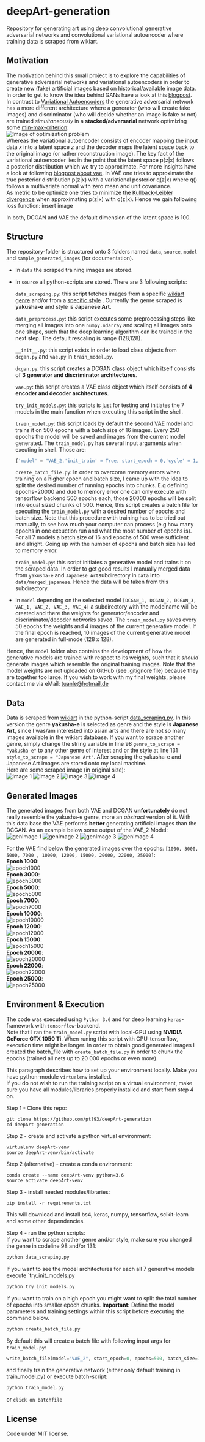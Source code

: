 # deepArt-generation
Repository for generating art using deep convolutional generative adversarial networks and convolutional variational autoencoder where training data is scraped from wikiart.

## Motivation
The motivation behind this small project is to explore the capabilities of generative adversarial networks and variational autoencoders in order to create new (fake) artificial images based on historical/available image data. In order to get to know the idea behind GANs have a look at this [blogpost](https://www.analyticsvidhya.com/blog/2017/06/introductory-generative-adversarial-networks-gans/).  
In contrast to [Variational Autoencoders](https://sergioskar.github.io/Autoencoder/) the generative adversarial network has a more different architecture where a generator (who will create fake images) and discriminator (who will decide whether an image is fake or not) are trained *simultaneously* in a **stacked/adversarial** network optimizing some [min-max-criterion](https://medium.com/@jonathan_hui/gan-why-it-is-so-hard-to-train-generative-advisory-networks-819a86b3750b):  
![Image of optimization problem](https://cdn-images-1.medium.com/max/1000/1*ihK3whUAZ_0UeK4SJicYFw.png)  
Whereas the variational autoencoder consists of encoder mapping the input data $x$ into a latent space $z$ and the decoder maps the latent space back to the original image (or rather reconstruction image). The key fact of the variational autoencoder lies in the point that the latent space p(z|x) follows a posterior distribution which we try to approximate.
For more insights have a look at following [blogpost about vae](https://jaan.io/what-is-variational-autoencoder-vae-tutorial/).
In VAE one tries to approximate the true posterior distribution p(z|x) with a variational posterior q(z|x) where q() follows a multivariate normal with zero mean and unit covariance.  
As metric to be optimize one tries to minimize the [Kullback-Leibler divergence](https://en.wikipedia.org/wiki/Kullback%E2%80%93Leibler_divergence) when approximating p(z|x) with q(z|x). Hence we gain following loss function: insert image  
  
In both, DCGAN and VAE the default dimension of the latent space is 100.

## Structure ##
The repository-folder is structured onto 3 folders named `data`, `source`,  `model` and `sample_generated_images` (for documentation).
- In `data` the scraped training images are stored.
- In `source` all python-scripts are stored. There are 3 following scripts:

  `data_scraping.py`: this script fetches images from a specific [wikiart genre](https://www.wikiart.org/en/artists-by-genre) and/or from a [specific style](https://www.wikiart.org/en/paintings-by-style) . Currently the genre scraped is **yakusha-e** and style is **Japanese Art**.  
  
  `data_preprocess.py`: this script executes some preprocessing steps like merging all images into one `numpy.ndarray` and scaling all images onto one shape, such that the deep learning algorithm can be trained in the next step. The default rescaling is range (128,128).
  
  `__init__.py`: this script exists in order to load class objects from `dcgan.py` and `vae.py` in `train_model.py`.
   
   `dcgan.py`: this script creates a DCGAN class object which itself consists of **3 generator and discriminator architectures**.
   
   `vae.py`: this script creates a VAE class object which itself consists of **4 encoder and decoder architectures**.
   
   `try_init_models.py`: this scripts is just for testing and initiates the 7 models in the main function when executing this script in the shell.
   
   `train_model.py`: this script loads by default the second VAE model and trains it on 500 epochs with a batch size of 16 images. Every 250 epochs the model will be saved and images from the current model generated. The `train_model.py` has several input arguments when exeuting in shell. Those are:
   ```python 
   {'model' = "VAE_2,'init_train' = True, start_epoch = 0,'cycle' = 1, 'epochs' = 500, 'batch_size'= 16,'save_intervals' = 250}
   ```
   
   `create_batch_file.py`: In order to overcome memory errors when training on a higher epoch and batch size, I came up with the idea to split the desired number of running epochs into chunks. E.g defining epochs=20000 and due to memory error one can only execute with tensorflow backend 500 epochs each, those 20000 epochs will be split into equal sized chunks of 500. Hence, this script creates a batch file for executing the `train_model.py` with a desired number of epochs and batch size. Note that this procedure with training has to be tried out manually, to see how much your computer can process (e.g how many epochs in one exeuction run and what the most number of epochs is). For all 7 models a batch size of 16 and epochs of 500 were sufficient and alright. Going up with the number of epochs and batch size has led to memory error. 
   
  `train_model.py`: this script initiates a generative model and trains it on the scraped data. In order to get good results I manually merged data from `yakusha-e` and `Japanese Art`subdirectory in `data` into `data/merged_japanese`. Hence the data will be taken from this subdirectory.
  
- In `model` depending on the selected model `[DCGAN_1, DCGAN_2, DCGAN_3, VAE_1, VAE_2, VAE_3, VAE_4]` a subdirectory with the modelname will be created and there the weights for generator/encoder and discriminator/decoder networks saved. The `train_model.py` saves every 50 epochs the weights and 4 images of the current generative model. If the final epoch is reached, 10 images of the current generative model are generated in full-mode (128 x 128).

Hence, the `model` folder also contains the development of how the generative models are trained with respect to its weights, such that it *should* generate images which resemble the original training images.  Note that the model weights are not uploaded on GitHub (see .gitignore file) because they are together too large. If you wish to work with my final weights, please contact me via eMail: tuanle@hotmail.de
  
## Data 
Data is scraped from [wikiart](https://www.wikiart.org/en/) in the python-script [data_scraping.py](https://github.com/ptl93/deepArt-generation/blob/master/source/data_scraping.py). In this version the genre **yakusha-e** is selected as genre and the style is **Japanese Art**, since I was/am interested into asian arts and there are not so many images available in the wikiart database. If you want to scrape another genre, simply change the string variable in line 98 `genre_to_scrape = "yakusha-e"` to any other genre of interest and or the style at line 131 `style_to_scrape = "Japanese Art"`.
After scraping the yakusha-e and Japanese Art images are stored onto my local machine.  
Here are some scraped image (in original size):  
![Image 1](https://github.com/ptl93/deepArt-generation/blob/master/data/merged_japanese/natori-shunsen_34.jpg)
![Image 2](https://github.com/ptl93/deepArt-generation/blob/master/data/merged_japanese/torii-kotondo_25.jpg)
![Image 3](https://github.com/ptl93/deepArt-generation/blob/master/data/merged_japanese/torii-kotondo_7.jpg)
![Image 4](https://github.com/ptl93/deepArt-generation/blob/master/data/merged_japanese/yamamura-toyonari_8.jpg)

## Generated Images  
The generated images from both VAE and DCGAN **unfortunately** do not really resemble the yakusha-e genre, more an *abstract* version of it. With this data base the VAE performs **better** generating artificial images than the DCGAN.
As an example below some output of the VAE_2 Model:
![genImage 1](https://github.com/ptl93/deepArt-generation/blob/master/sample_generated_images/VAE/epoch_13000_final_generated_images_5.jpg)
![genImage 2](https://github.com/ptl93/deepArt-generation/blob/master/sample_generated_images/VAE/epoch_26000_final_generated_images_6.jpg)
![genImage 3](https://github.com/ptl93/deepArt-generation/blob/master/sample_generated_images/VAE/epoch_35000_final_generated_images_3.jpg)
![genImage 4](https://github.com/ptl93/deepArt-generation/blob/master/sample_generated_images/VAE/epoch_17250_final_generated_images_7.jpg)

For the VAE find below the generated images over the epochs: `[1000, 3000, 5000, 7000 , 10000, 12000, 15000, 20000, 22000, 25000]`:  
**Epoch 1000**:  
![epoch1000](https://github.com/ptl93/deepArt-generation/blob/master/sample_generated_images/VAE/image_1000.jpg)  
**Epoch 3000**:  
![epoch3000](https://github.com/ptl93/deepArt-generation/blob/master/sample_generated_images/VAE/image_3000.jpg)  
**Epoch 5000**:  
![epoch5000](https://github.com/ptl93/deepArt-generation/blob/master/sample_generated_images/VAE/image_5000.jpg)  
**Epoch 7000**:  
![epoch7000](https://github.com/ptl93/deepArt-generation/blob/master/sample_generated_images/VAE/image_7000.jpg)  
**Epoch 10000**:  
![epoch10000](https://github.com/ptl93/deepArt-generation/blob/master/sample_generated_images/VAE/image_10000.jpg)    
**Epoch 12000**:  
![epoch12000](https://github.com/ptl93/deepArt-generation/blob/master/sample_generated_images/VAE/image_12000.jpg)  
**Epoch 15000**:  
![epoch15000](https://github.com/ptl93/deepArt-generation/blob/master/sample_generated_images/VAE/image_15000.jpg)  
**Epoch 20000**:  
![epoch20000](https://github.com/ptl93/deepArt-generation/blob/master/sample_generated_images/VAE/image_20000.jpg)  
**Epoch 22000**:  
![epoch22000](https://github.com/ptl93/deepArt-generation/blob/master/sample_generated_images/VAE/image_22000.jpg)  
**Epoch 25000**:  
![epoch25000](https://github.com/ptl93/deepArt-generation/blob/master/sample_generated_images/VAE/image_25000.jpg)  
  
## Environment & Execution   
The code was executed using `Python 3.6` and for deep learning `keras`-framework with `tensorflow`-backend.  
Note that I ran the `train_model.py` script with local-GPU using **NVIDIA GeForce GTX 1050 Ti**. When runing this script with CPU-tensorflow, execution time might be longer. In order to obtain good generated images I created the batch_file with `create_batch_file.py` in order to chunk the epochs (trained all nets up to 20 000 epochs or even more).
  
This paragraph describes how to set up your environment locally. Make you have python-module `virtualenv` installed.  
If you do not wish to run the training script on a virtual environment, make sure you have all modules/libraries properly installed and start from step 4 on.  

Step 1 - Clone this repo:  
```git 
git clone https://github.com/ptl93/deepArt-generation
cd deepArt-generation
```  

Step 2 - create and activate a python virtual environment:
``` 
virtualenv deepArt-venv
source deepArt-venv/bin/activate
```    

Step 2 (alternative) - create a conda environment:
```
conda create --name deepArt-venv python=3.6
source activate deepArt-venv
```   

Step 3 - install needed modules/libraries:
```
pip install -r requirements.txt
```
This will download and install bs4, keras, numpy, tensorflow, scikit-learn and some other dependencies.  

Step 4 - run the python scripts:  
If you want to scrape another genre and/or style, make sure you changed the genre in codeline 98 and/or 131:
```python
python data_scraping.py
```
If you want to see the model architectures for each all 7 generative models execute `try_init_models.py
``` python
python try_init_models.py
```
If you want to train on a high epoch you might want to split the total number of epochs into smaller epoch chunks. **Important:** Define the model parameters and training settings within this script before executing the command below.
``` python
python create_batch_file.py
```
By default this will create a batch file with following input args for `train_model.py`:
``` python
write_batch_file(model="VAE_2", start_epoch=0, epochs=500, batch_size=16, save_intervals=250, final_epoch=15000)
```
and finally train the generative network (either only default training in train_model.py) or execute batch-script:
``` python
python train_model.py
``` 
or
``click on batchfile``

## License
Code under MIT license.
